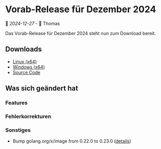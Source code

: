# Vorab-Release für Dezember 2024

📅 *2024-12-27* - 🧔 Thomas

Das Vorab-Release für Dezember 2024 steht nun zum Download bereit.

## Downloads

- [Linux (x64)](https://www.retro-carnage.net/releases/Retro-Carnage-Linux.zip)
- [Windows (x64)](https://www.retro-carnage.net/releases/Retro-Carnage-Windows.zip)
- [Source Code](https://www.retro-carnage.net/releases/Retro-Carnage-Code.zip)

## Was sich geändert hat

### Features

### Fehlerkorrekturen

### Sonstiges

- Bump golang.org/x/image from 0.22.0 to 0.23.0 ([details](https://github.com/Retro-Carnage-Team/retro-carnage/pull/200))
